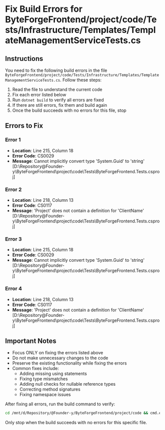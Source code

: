 # Fix Build Errors for ByteForgeFrontend/project/code/Tests/Infrastructure/Templates/TemplateManagementServiceTests.cs

## Instructions

You need to fix the following build errors in the file `ByteForgeFrontend/project/code/Tests/Infrastructure/Templates/TemplateManagementServiceTests.cs`. Follow these steps:

1. Read the file to understand the current code
2. Fix each error listed below
3. Run `dotnet build` to verify all errors are fixed
4. If there are still errors, fix them and build again
5. Once the build succeeds with no errors for this file, stop

## Errors to Fix

### Error 1
- **Location**: Line 215, Column 18
- **Error Code**: CS0029
- **Message**: Cannot implicitly convert type 'System.Guid' to 'string' [D:\Repository\@Founder-y\ByteForgeFrontend\project\code\Tests\ByteForgeFrontend.Tests.csproj]

### Error 2
- **Location**: Line 218, Column 13
- **Error Code**: CS0117
- **Message**: 'Project' does not contain a definition for 'ClientName' [D:\Repository\@Founder-y\ByteForgeFrontend\project\code\Tests\ByteForgeFrontend.Tests.csproj]

### Error 3
- **Location**: Line 215, Column 18
- **Error Code**: CS0029
- **Message**: Cannot implicitly convert type 'System.Guid' to 'string' [D:\Repository\@Founder-y\ByteForgeFrontend\project\code\Tests\ByteForgeFrontend.Tests.csproj]

### Error 4
- **Location**: Line 218, Column 13
- **Error Code**: CS0117
- **Message**: 'Project' does not contain a definition for 'ClientName' [D:\Repository\@Founder-y\ByteForgeFrontend\project\code\Tests\ByteForgeFrontend.Tests.csproj]

## Important Notes

- Focus ONLY on fixing the errors listed above
- Do not make unnecessary changes to the code
- Preserve the existing functionality while fixing the errors
- Common fixes include:
  - Adding missing using statements
  - Fixing type mismatches
  - Adding null checks for nullable reference types
  - Correcting method signatures
  - Fixing namespace issues

After fixing all errors, run the build command to verify:
```bash
cd /mnt/d/Repository/@Founder-y/ByteForgeFrontend/project/code && cmd.exe /c "dotnet build"
```

Only stop when the build succeeds with no errors for this specific file.
